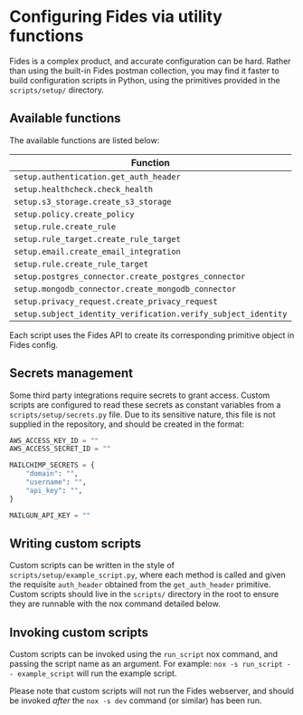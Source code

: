# Configuring Fides via utility functions

Fides is a complex product, and accurate configuration can be hard. Rather than using the built-in Fides postman collection, you may find it faster to build configuration scripts in Python, using the primitives provided in the `scripts/setup/` directory.

## Available functions

The available functions are listed below:

| Function |
|----------|
| `setup.authentication.get_auth_header` |
| `setup.healthcheck.check_health` |
| `setup.s3_storage.create_s3_storage` |
| `setup.policy.create_policy` |
| `setup.rule.create_rule` |
| `setup.rule_target.create_rule_target` |
| `setup.email.create_email_integration` |
| `setup.rule.create_rule_target` |
| `setup.postgres_connector.create_postgres_connector` |
| `setup.mongodb_connector.create_mongodb_connector` |
| `setup.privacy_request.create_privacy_request` |
| `setup.subject_identity_verification.verify_subject_identity` |

Each script uses the Fides API to create its corresponding primitive object in Fides config.

## Secrets management

Some third party integrations require secrets to grant access. Custom scripts are configured to read these secrets as constant variables from a `scripts/setup/secrets.py` file. Due to its sensitive nature, this file is not supplied in the repository, and should be created in the format:

```python
AWS_ACCESS_KEY_ID = ""
AWS_ACCESS_SECRET_ID = ""

MAILCHIMP_SECRETS = {
    "domain": "",
    "username": "",
    "api_key": "",
}

MAILGUN_API_KEY = ""
```

## Writing custom scripts

Custom scripts can be written in the style of `scripts/setup/example_script.py`, where each method is called and given the requisite `auth_header` obtained from the `get_auth_header` primitive. Custom scripts should live in the `scripts/` directory in the root to ensure they are runnable with the nox command detailed below.

## Invoking custom scripts

Custom scripts can be invoked using the `run_script` nox command, and passing the script name as an argument. For example: `nox -s run_script -- example_script` will run the example script.

Please note that custom scripts will not run the Fides webserver, and should be invoked _after_ the `nox -s dev` command (or similar) has been run.
